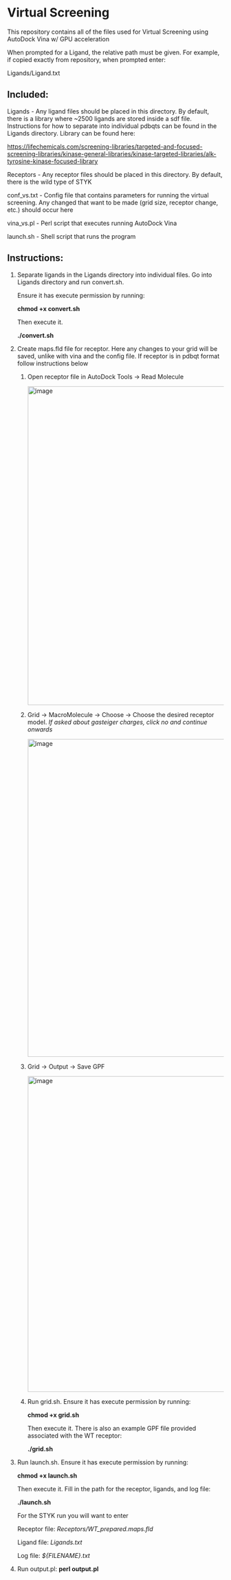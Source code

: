 # Virtual Screening

This repository contains all of the files used for Virtual Screening using AutoDock Vina w/ GPU acceleration

When prompted for a Ligand, the relative path must be given. For example, if copied exactly from repository, when prompted enter:

Ligands/Ligand.txt

## Included:

Ligands - Any ligand files should be placed in this directory. By default, there is a library where ~2500 ligands are stored inside a sdf file. Instructions for how to separate into individual pdbqts can be found in the Ligands directory. Library can be found here:

https://lifechemicals.com/screening-libraries/targeted-and-focused-screening-libraries/kinase-general-libraries/kinase-targeted-libraries/alk-tyrosine-kinase-focused-library

Receptors - Any receptor files should be placed in this directory. By default, there is the wild type of STYK

conf_vs.txt - Config file that contains parameters for running the virtual screening. Any changed that want to be made (grid size, receptor change, etc.) should occur here

vina_vs.pl - Perl script that executes running AutoDock Vina 

launch.sh - Shell script that runs the program

## Instructions:

1. Separate ligands in the Ligands directory into individual files. Go into Ligands directory and run convert.sh.

      Ensure it has execute permission by running:
      
      __chmod +x convert.sh__

      Then execute it.

      __./convert.sh__
2. Create maps.fld file for receptor. Here any changes to your grid will be saved, unlike with vina and the config file. If receptor is in pdbqt format follow instructions below
   1. Open receptor file in AutoDock Tools -> Read Molecule
     
      <img width="741" alt="image" src="https://github.com/user-attachments/assets/b354e5fa-3300-4ae8-a0c6-367424be2856">
 
   2. Grid -> MacroMolecule -> Choose -> Choose the desired receptor model.
      _If asked about gasteiger charges, click no and continue onwards_
      
      <img width="739" alt="image" src="https://github.com/user-attachments/assets/ad53fa6f-2bea-4efc-9c36-63a176e3806d">

   3. Grid -> Output -> Save GPF

      <img width="734" alt="image" src="https://github.com/user-attachments/assets/9034f2aa-5120-42a0-be5b-551cd028830f">

   4. Run grid.sh. Ensure it has execute permission by running:
      
      __chmod +x grid.sh__

      Then execute it. There is also an example GPF file provided associated with the WT receptor:

      __./grid.sh__

3. Run launch.sh. Ensure it has execute permission by running:
      
      __chmod +x launch.sh__

      Then execute it. Fill in the path for the receptor, ligands, and log file:

      __./launch.sh__

   For the STYK run you will want to enter
   
   Receptor file: _Receptors/WT_prepared.maps.fld_
   
   Ligand file: _Ligands.txt_
   
   Log file: _${FILENAME}.txt_

4. Run output.pl:
   __perl output.pl__
   
